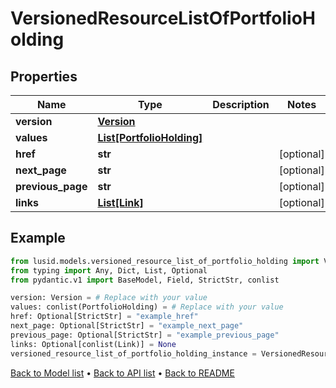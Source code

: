 # VersionedResourceListOfPortfolioHolding

## Properties
Name | Type | Description | Notes
------------ | ------------- | ------------- | -------------
**version** | [**Version**](Version.md) |  | 
**values** | [**List[PortfolioHolding]**](PortfolioHolding.md) |  | 
**href** | **str** |  | [optional] 
**next_page** | **str** |  | [optional] 
**previous_page** | **str** |  | [optional] 
**links** | [**List[Link]**](Link.md) |  | [optional] 
## Example

```python
from lusid.models.versioned_resource_list_of_portfolio_holding import VersionedResourceListOfPortfolioHolding
from typing import Any, Dict, List, Optional
from pydantic.v1 import BaseModel, Field, StrictStr, conlist

version: Version = # Replace with your value
values: conlist(PortfolioHolding) = # Replace with your value
href: Optional[StrictStr] = "example_href"
next_page: Optional[StrictStr] = "example_next_page"
previous_page: Optional[StrictStr] = "example_previous_page"
links: Optional[conlist(Link)] = None
versioned_resource_list_of_portfolio_holding_instance = VersionedResourceListOfPortfolioHolding(version=version, values=values, href=href, next_page=next_page, previous_page=previous_page, links=links)

```

[Back to Model list](../README.md#documentation-for-models) &#8226; [Back to API list](../README.md#documentation-for-api-endpoints) &#8226; [Back to README](../README.md)

